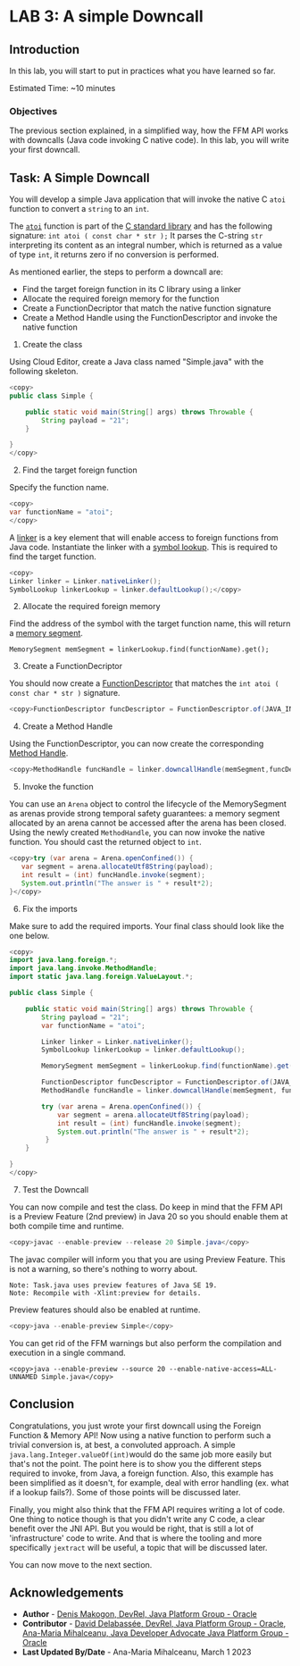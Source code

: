 # LAB 3: A simple Downcall

## Introduction

In this lab, you will start to put in practices what you have learned so far.

Estimated Time: ~10 minutes


### **Objectives**

The previous section explained, in a simplified way, how the FFM API works with downcalls (Java code invoking C native code).
In this lab, you will write your first downcall.


## Task: A Simple Downcall

You will develop a simple Java application that will invoke the native C `atoi` function to convert a `string` to an `int`. 

The [`atoi`](https://cplusplus.com/reference/cstdlib/atoi/) function is part of the [C standard library](https://en.wikipedia.org/wiki/C_standard_library) and has the following signature: `int atoi ( const char * str );`
It parses the C-string `str` interpreting its content as an integral number, which is returned as a value of type `int`, it returns zero if no conversion is performed.

As mentioned earlier, the steps to perform a downcall are:
   
* Find the target foreign function in its C library using a linker
* Allocate the required foreign memory for the function
* Create a FunctionDecriptor that match the native function signature
* Create a Method Handle using the FunctionDescriptor and invoke the native function


1. Create the class

Using Cloud Editor, create a Java class named "Simple.java" with the following skeleton.


```java
<copy>
public class Simple {

    public static void main(String[] args) throws Throwable {
        String payload = "21";
    }

}
</copy>
```

2. Find the target foreign function

Specify the function name.

```java
<copy>
var functionName = "atoi";
</copy>
```
A [linker](https://docs.oracle.com/en/java/javase/19/docs/api/java.base/java/lang/foreign/Linker.html) is a key element that will enable access to foreign functions from Java code. Instantiate the linker with a [symbol lookup](https://docs.oracle.com/en/java/javase/19/docs/api/java.base/java/lang/foreign/SymbolLookup.html). This is required to find the target function. 


```java
<copy>
Linker linker = Linker.nativeLinker();
SymbolLookup linkerLookup = linker.defaultLookup();</copy>
```

2. Allocate the required foreign memory

Find the address of the symbol with the target function name, this will return a [memory segment](https://docs.oracle.com/en/java/javase/20/docs/api/java.base/java/lang/foreign/MemorySegment.html).

```
MemorySegment memSegment = linkerLookup.find(functionName).get();
```

3. Create a FunctionDecriptor

You should now create a [FunctionDescriptor](https://docs.oracle.com/en/java/javase/20/docs/api/java.base/java/lang/foreign/FunctionDescriptor.html) that matches the `int atoi ( const char * str )` signature.

```java
<copy>FunctionDescriptor funcDescriptor = FunctionDescriptor.of(JAVA_INT, ADDRESS);</copy>
```

4. Create a Method Handle

Using the FunctionDescriptor, you can now create the corresponding [Method Handle](https://docs.oracle.com/en/java/javase/20/docs/api/java.base/java/lang/invoke/MethodHandle.html).

```java
<copy>MethodHandle funcHandle = linker.downcallHandle(memSegment,funcDescriptor);</copy>
```

5. Invoke the function

You can use an `Arena` object to control the lifecycle of the MemorySegment as arenas provide strong temporal safety guarantees: a memory segment allocated by an arena cannot be accessed after the arena has been closed. Using the newly created `MethodHandle`, you can now invoke the native function. You should cast the returned object to `int`.

```java
<copy>try (var arena = Arena.openConfined()) {
   var segment = arena.allocateUtf8String(payload);
   int result = (int) funcHandle.invoke(segment);
   System.out.println("The answer is " + result*2);
}</copy>
```
6. Fix the imports

Make sure to add the required imports. Your final class should look like the one below.

```java
<copy>
import java.lang.foreign.*;
import java.lang.invoke.MethodHandle;
import static java.lang.foreign.ValueLayout.*;

public class Simple {

    public static void main(String[] args) throws Throwable {
        String payload = "21";
        var functionName = "atoi";

        Linker linker = Linker.nativeLinker();
        SymbolLookup linkerLookup = linker.defaultLookup();

        MemorySegment memSegment = linkerLookup.find(functionName).get();

        FunctionDescriptor funcDescriptor = FunctionDescriptor.of(JAVA_INT, ADDRESS);
        MethodHandle funcHandle = linker.downcallHandle(memSegment, funcDescriptor);

        try (var arena = Arena.openConfined()) {
            var segment = arena.allocateUtf8String(payload);
            int result = (int) funcHandle.invoke(segment);
            System.out.println("The answer is " + result*2);
         }
    }

}
</copy>
```

7. Test the Downcall

You can now compile and test the class. Do keep in mind that the FFM API is a Preview Feature (2nd preview) in Java 20 so you should enable them at both compile time and runtime.


```java
<copy>javac --enable-preview --release 20 Simple.java</copy>
```

The javac compiler will inform you that you are using Preview Feature. This is not a warning, so there's nothing to worry about.

```text
Note: Task.java uses preview features of Java SE 19.
Note: Recompile with -Xlint:preview for details.
````

Preview features should also be enabled at runtime.

```java
<copy>java --enable-preview Simple</copy>
```

You can get rid of the FFM warnings but also perform the compilation and execution in a single command.

```text
<copy>java --enable-preview --source 20 --enable-native-access=ALL-UNNAMED Simple.java</copy>
```


## Conclusion

Congratulations, you just wrote your first downcall using the Foreign Function & Memory API! Now using a native function to perform such a trivial conversion is, at best, a convoluted approach. A simple `java.lang.Integer.valueOf(int)`would do the same job more easily but that's not the point. The point here is to show you the different steps required to invoke, from Java, a foreign function. Also, this example has been simplified as it doesn't, for example, deal with error handling (ex. what if a lookup fails?). Some of those points will be discussed later.

Finally, you might also think that the FFM API requires writing a lot of code. One thing to notice though is that you didn't write any C code, a clear benefit over the JNI API. But you would be right, that is still a lot of 'infrastructure' code to write. And that is where the tooling and more specifically `jextract` will be useful, a topic that will be discussed later.

You can now move to the next section.


## Acknowledgements
* **Author** - [Denis Makogon, DevRel, Java Platform Group - Oracle](https://twitter.com/denis_makogon)
* **Contributor** -  [David Delabassée, DevRel, Java Platform Group - Oracle](https://twitter.com/delabassee), [Ana-Maria Mihalceanu, Java Developer Advocate Java Platform Group - Oracle](https://twitter.com/ammbra1508)
* **Last Updated By/Date** - Ana-Maria Mihalceanu, March 1 2023